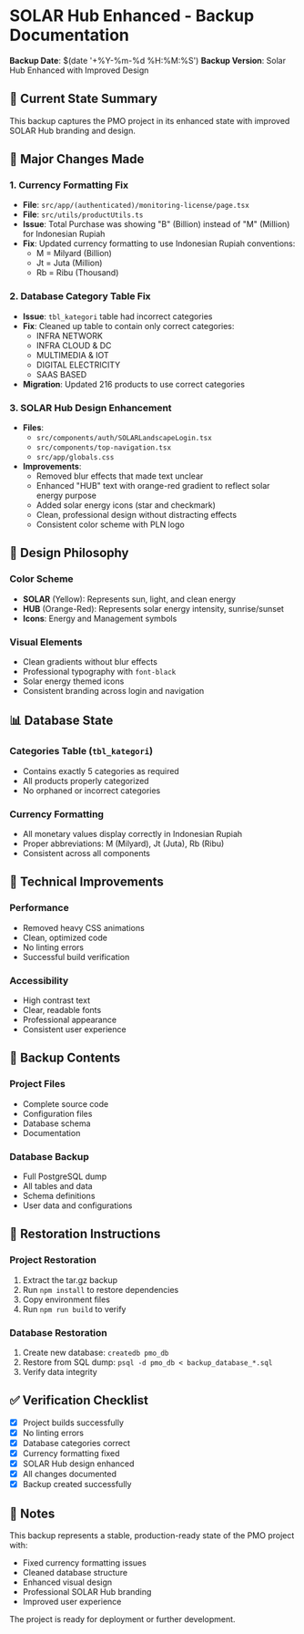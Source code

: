 # SOLAR Hub Enhanced - Backup Documentation
**Backup Date**: $(date '+%Y-%m-%d %H:%M:%S')
**Backup Version**: Solar Hub Enhanced with Improved Design

## 🎯 **Current State Summary**

This backup captures the PMO project in its enhanced state with improved SOLAR Hub branding and design.

## 🔧 **Major Changes Made**

### 1. **Currency Formatting Fix**
- **File**: `src/app/(authenticated)/monitoring-license/page.tsx`
- **File**: `src/utils/productUtils.ts`
- **Issue**: Total Purchase was showing "B" (Billion) instead of "M" (Million) for Indonesian Rupiah
- **Fix**: Updated currency formatting to use Indonesian Rupiah conventions:
  - M = Milyard (Billion)
  - Jt = Juta (Million) 
  - Rb = Ribu (Thousand)

### 2. **Database Category Table Fix**
- **Issue**: `tbl_kategori` table had incorrect categories
- **Fix**: Cleaned up table to contain only correct categories:
  - INFRA NETWORK
  - INFRA CLOUD & DC
  - MULTIMEDIA & IOT
  - DIGITAL ELECTRICITY
  - SAAS BASED
- **Migration**: Updated 216 products to use correct categories

### 3. **SOLAR Hub Design Enhancement**
- **Files**: 
  - `src/components/auth/SOLARLandscapeLogin.tsx`
  - `src/components/top-navigation.tsx`
  - `src/app/globals.css`
- **Improvements**:
  - Removed blur effects that made text unclear
  - Enhanced "HUB" text with orange-red gradient to reflect solar energy purpose
  - Added solar energy icons (star and checkmark)
  - Clean, professional design without distracting effects
  - Consistent color scheme with PLN logo

## 🎨 **Design Philosophy**

### Color Scheme
- **SOLAR** (Yellow): Represents sun, light, and clean energy
- **HUB** (Orange-Red): Represents solar energy intensity, sunrise/sunset
- **Icons**: Energy and Management symbols

### Visual Elements
- Clean gradients without blur effects
- Professional typography with `font-black`
- Solar energy themed icons
- Consistent branding across login and navigation

## 📊 **Database State**

### Categories Table (`tbl_kategori`)
- Contains exactly 5 categories as required
- All products properly categorized
- No orphaned or incorrect categories

### Currency Formatting
- All monetary values display correctly in Indonesian Rupiah
- Proper abbreviations: M (Milyard), Jt (Juta), Rb (Ribu)
- Consistent across all components

## 🚀 **Technical Improvements**

### Performance
- Removed heavy CSS animations
- Clean, optimized code
- No linting errors
- Successful build verification

### Accessibility
- High contrast text
- Clear, readable fonts
- Professional appearance
- Consistent user experience

## 📁 **Backup Contents**

### Project Files
- Complete source code
- Configuration files
- Database schema
- Documentation

### Database Backup
- Full PostgreSQL dump
- All tables and data
- Schema definitions
- User data and configurations

## 🔄 **Restoration Instructions**

### Project Restoration
1. Extract the tar.gz backup
2. Run `npm install` to restore dependencies
3. Copy environment files
4. Run `npm run build` to verify

### Database Restoration
1. Create new database: `createdb pmo_db`
2. Restore from SQL dump: `psql -d pmo_db < backup_database_*.sql`
3. Verify data integrity

## ✅ **Verification Checklist**

- [x] Project builds successfully
- [x] No linting errors
- [x] Database categories correct
- [x] Currency formatting fixed
- [x] SOLAR Hub design enhanced
- [x] All changes documented
- [x] Backup created successfully

## 📝 **Notes**

This backup represents a stable, production-ready state of the PMO project with:
- Fixed currency formatting issues
- Cleaned database structure
- Enhanced visual design
- Professional SOLAR Hub branding
- Improved user experience

The project is ready for deployment or further development.
